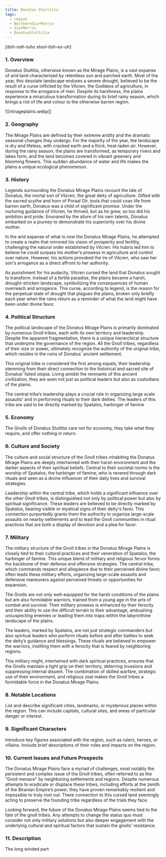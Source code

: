 ```yaml
---
title: Donatus Stultitia
tags:
  - region
  - NorthernSiarMorrin
  - SiarMorrin
  - DonatusStultitia
---
```

*[doh-nah-tuhs stool-tish-ee-uh]*
### 1. **Overview**

Donatus Stultitia, otherwise known as the Mirage Plains, is a vast expanse of arid land characterized by relentless sun and parched earth. Most of the year, this desolate landscape endures a severe drought, believed to be the result of a curse inflicted by the Vilcren, the Goddess of agriculture, in response to the arrogance of men. Despite its harshness, the plains experience a miraculous transformation during its brief rainy season, which brings a riot of life and colour to the otherwise barren region.

![[mirageplains.webp]]

### 2. **Geography**

The Mirage Plains are defined by their extreme aridity and the dramatic seasonal changes they undergo. For the majority of the year, the landscape is dry and lifeless, with cracked earth and a thick, heat-laden air. However, during the rainy season, the plains are transformed, as temporary rivers and lakes form, and the land becomes covered in vibrant greenery and blooming flowers. This sudden abundance of water and life makes the plains a unique ecological phenomenon.

### 3. **History**

Legends surrounding the Donatus Mirage Plains recount the tale of Donatus, the mortal son of Vilcren, the great deity of agriculture. Gifted with the sacred scythe and horn of Poraal Oir, tools that could coax life from barren earth, Donatus was a child of significant promise. Under the nurturing guidance of Vilcren, he thrived, but as he grew, so too did his ambition and pride. Ensnared by the allure of his own talents, Donatus embarked on a journey to demonstrate his superiority over his divine mother.

In the arid expanse of what is now the Donatus Mirage Plains, he attempted to create a realm that mirrored his vision of prosperity and fertility, challenging the natural order established by Vilcren. His hubris led him to believe he could surpass his mother’s prowess in agriculture and control over nature. However, his actions provoked the ire of Vilcren, who saw her son's arrogance as a direct affront to her authority.

As punishment for his audacity, Vilcren cursed the land that Donatus sought to transform. Instead of a fertile paradise, the plains became a harsh, drought-stricken landscape, symbolizing the consequences of human overreach and arrogance. This curse, according to legend, is the reason for the perpetual state of drought that plagues the plains, broken only briefly each year when the rains return as a reminder of what the land might have been under divine favor.

### 4. **Political Structure**

The political landscape of the Donatus Mirage Plains is primarily dominated by numerous Gnoll tribes, each with its own territory and leadership. Despite the apparent fragmentation, there is a unique hierarchical structure that underpins the governance of the region. All the Gnoll tribes, regardless of their size or power, ultimately recognize the authority of the original tribe, which resides in the ruins of Donatus' ancient settlement.

This original tribe is considered the first among equals, their leadership stemming from their direct connection to the historical and sacred site of Donatus’ failed utopia. Living amidst the remnants of this ancient civilization, they are seen not just as political leaders but also as custodians of the plains.

The central tribe’s leadership plays a crucial role in organizing large scale assaults' and in performing rituals to their dark deities. The leaders of this tribe are said to be directly marked by Spatalos, harbinger of famine

### 5. **Economy**

The Gnolls of Donatus Stultitia care not for economy, they take what they require, and offer nothing in return. 

### 6. **Culture and Society**

The culture and social structure of the Gnoll tribes inhabiting the Donatus Mirage Plains are deeply intertwined with their harsh environment and the darker aspects of their spiritual beliefs. Central to their societal norms is the worship of Spatalos, the harbinger of famine, who is revered through dark rituals and seen as a divine influencer of their daily lives and survival strategies.

Leadership within the central tribe, which holds a significant influence over the other Gnoll tribes, is distinguished not only by political power but also by spiritual significance. These leaders are believed to be directly marked by Spatalos, bearing visible or mystical signs of their deity's favor. This connection purportedly grants them the authority to organize large-scale assaults on nearby settlements and to lead the Gnoll communities in ritual practices that are both a display of devotion and a plea for favor.

### 7. **Military**

The military structure of the Gnoll tribes in the Donatus Mirage Plains is closely tied to their cultural practices and their veneration of Spatalos, the harbinger of famine. This unique blend of military and religious fervor forms the backbone of their defense and offensive strategies. The central tribe, which commands respect and allegiance due to their perceived divine favor, often leads these military efforts, organizing large-scale assaults and defensive maneuvers against perceived threats or opportunities for expansion.

The Gnolls are not only well-equipped for the harsh conditions of the plains but are also formidable warriors, trained from a young age in the arts of combat and survival. Their military prowess is enhanced by their ferocity and their ability to use the difficult terrain to their advantage, ambushing unsuspecting enemies or leading them into traps within the labyrinthine landscape of the plains.

The leaders, marked by Spatalos, are not just strategic commanders but also spiritual leaders who perform rituals before and after battles to seek the deity’s guidance and blessings. These rituals are believed to empower the warriors, instilling them with a ferocity that is feared by neighboring regions.

This military might, intertwined with dark spiritual practices, ensures that the Gnolls maintain a tight grip on their territory, deterring invasions and suppressing internal dissent. The combination of skilled warfare, strategic use of their environment, and religious zeal makes the Gnoll tribes a formidable force in the Donatus Mirage Plains.

### 8. **Notable Locations**

List and describe significant cities, landmarks, or mysterious places within the region. This can include capitals, cultural sites, and areas of particular danger or interest.

### 9. **Significant Characters**

Introduce key figures associated with the region, such as rulers, heroes, or villains. Include brief descriptions of their roles and impacts on the region.

### 10. **Current Issues and Future Prospects**

The Donatus Mirage Plains face a myriad of challenges, most notably the persistent and complex issue of the Gnoll tribes, often referred to as the "Gnoll menace" by neighboring settlements and regions. Despite numerous attempts to eradicate or displace these tribes, including efforts at the zenith of the Biranian Empire’s power, they have proven remarkably resilient and impossible to truly root out. There connection to this cursed land seemingly acting to preserve the founding tribe regardless of the trials they face. 

Looking forward, the future of the Donatus Mirage Plains seems tied to the fate of the gnoll tribes. Any attempts to change the status quo must consider not only military solutions but also deeper engagement with the underlying cultural and spiritual factors that sustain the gnolls' resistance.

### 11. **Description**

The long winded part
